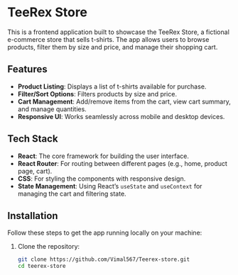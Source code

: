 # TeeRex Store

This is a frontend application built to showcase the TeeRex Store, a fictional e-commerce store that sells t-shirts. The app allows users to browse products, filter them by size and price, and manage their shopping cart.

## Features

- **Product Listing**: Displays a list of t-shirts available for purchase.
- **Filter/Sort Options**: Filters products by size and price.
- **Cart Management**: Add/remove items from the cart, view cart summary, and manage quantities.
- **Responsive UI**: Works seamlessly across mobile and desktop devices.

## Tech Stack

- **React**: The core framework for building the user interface.
- **React Router**: For routing between different pages (e.g., home, product page, cart).
- **CSS**: For styling the components with responsive design.
- **State Management**: Using React’s `useState` and `useContext` for managing the cart and filtering state.

## Installation

Follow these steps to get the app running locally on your machine:

1. Clone the repository:
   ```bash
   git clone https://github.com/Vimal567/Teerex-store.git
   cd teerex-store
